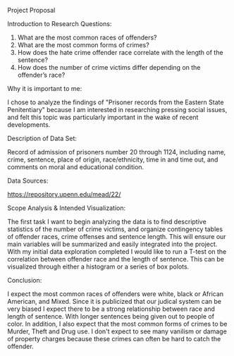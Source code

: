 
Project Proposal



Introduction to Research Questions:
  1. What are the most common races of offenders? 
  2. What are the most common forms of crimes?
  3. How does the hate crime offender race correlate with the length of the sentence? 
  4. How does the number of crime victims differ depending on the offender’s race? 


Why it is important to me: 

I chose to analyze the findings of "Prisoner records from the Eastern State Penitentiary"
because I am interested in researching pressing social issues, and felt this topic was particularly important in the wake of recent developments.



Description of Data Set: 

Record of admission of prisoners number 20 through 1124, 
including name, crime, sentence, place of origin, race/ethnicity, 
time in and time out, and comments on moral and educational condition.



Data Sources:

https://repository.upenn.edu/mead/22/



Scope Analysis & Intended Visualization:

The first task I want to begin analyzing the data is to find descriptive statistics of the number of crime victims, 
and organize contingency tables of offender races, crime offenses and sentence length. This will ensure our main variables will be 
summarized and easily integrated into the project. With my initial data exploration completed I would like to run 
a T-test on the correlation between offender race and the length of sentence. This can be visualized through either a histogram or a series of box polots.



Conclusion:

I expect the most common races of offenders were white, black or African American, and Mixed. Since it is publicized that our judical
system can be very biased I expect there to be a strong relationship between race and length of sentence. With longer sentences being given out to 
people of color. In addition, I also expect that the most common forms of crimes to be Murder, Theft and Drug use. I don't expect to see many vanilism or damage
of property charges because these crimes can often be hard to catch the offender.



